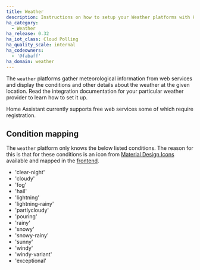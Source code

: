 ```yaml
---
title: Weather
description: Instructions on how to setup your Weather platforms with Home Assistant.
ha_category:
  - Weather
ha_release: 0.32
ha_iot_class: Cloud Polling
ha_quality_scale: internal
ha_codeowners:
  - '@fabaff'
ha_domain: weather
---
```


The `weather` platforms gather meteorological information from web services and display the conditions and other details about the weather at the given location. Read the integration documentation for your particular weather provider to learn how to set it up.

Home Assistant currently supports free web services some of which require registration.

## Condition mapping

The `weather` platform only knows the below listed conditions. The reason for this is that for these conditions is an icon from [Material Design Icons](https://materialdesignicons.com/) available and mapped in the [frontend](https://github.com/home-assistant/home-assistant-polymer/blob/master/src/cards/ha-weather-card.js#L170).

- 'clear-night'
- 'cloudy'
- 'fog'
- 'hail'
- 'lightning'
- 'lightning-rainy'
- 'partlycloudy'
- 'pouring'
- 'rainy'
- 'snowy'
- 'snowy-rainy'
- 'sunny'
- 'windy'
- 'windy-variant'
- 'exceptional'
